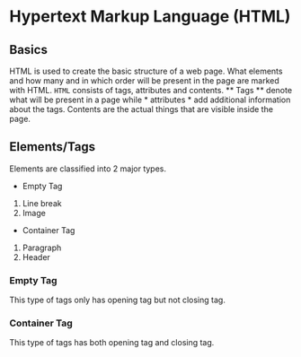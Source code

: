 # Hypertext Markup Language (HTML)

## Basics

HTML is used to create the basic structure of a web page. What elements and how many and in which order will be present in the page are marked with HTML. `HTML` consists of tags, attributes and contents. ** Tags ** denote what will be present in a page while * attributes * add additional information about the tags. Contents are the actual things that are visible inside the page.

## Elements/Tags
Elements are classified into 2 major types.

-  Empty Tag
  1. Line break
  2. Image 
-  Container Tag
  1. Paragraph
  2. Header

### Empty Tag
This type of tags only has opening tag but not closing tag.

### Container Tag
This type of tags has both opening tag and closing tag.
 
